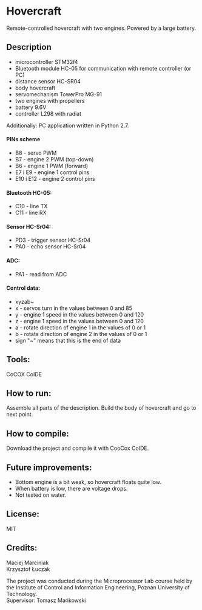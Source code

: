 # Hovercraft
Remote-controlled hovercraft with two engines. Powered by a large battery.


## Description
- microcontroller STM32f4
- Bluetooth module HC-05 for communication with remote controller (or PC)
- distance sensor HC-SR04
- body hovercraft
- servomechanism TowerPro MG-91
- two engines with propellers
- battery 9.6V
- controller L298 with radiat

Additionally: PC application written in Python 2.7.

#### PINs scheme
- B8 - servo PWM 
- B7 - engine 2 PWM (top-down)
- B6 - engine 1 PWM (forward)
- E7 i E9 - engine 1 control pins
- E10 i E12 - engine 2 control pins

#### Bluetooth HC-05:
- C10 - line TX
- C11 - line RX

#### Sensor HC-Sr04:
- PD3 - trigger sensor HC-Sr04
- PA0 - echo sensor HC-Sr04

#### ADC:
- PA1 - read from ADC

#### Control data:
- xyzab~
- x - servos turn in the values between 0 and 85
- y - engine 1 speed in the values between 0 and 120
- z - engine 1 speed in the values between 0 and 120
- a - rotate direction of engine 1 in the values of 0 or 1
- b - rotate direction of engine 2 in the values of 0 or 1
- sign "~" means that this is the end of data

## Tools:

CoCOX CoIDE

## How to run:

Assemble all parts of the description. Build the body of hovercraft and go to next point.

## How to compile:

Download the project and compile it with CooCox CoIDE.

## Future improvements:

- Bottom engine is a bit weak, so hovercraft floats quite low.
- When battery is low, there are voltage drops.
- Not tested on water.

## License:

MIT

## Credits:

Maciej Marciniak<br />
Krzysztof Łuczak

The project was conducted during the Microprocessor Lab course held by the Institute of Control and Information Engineering, Poznan University of Technology.<br />
Supervisor: Tomasz Mańkowski
